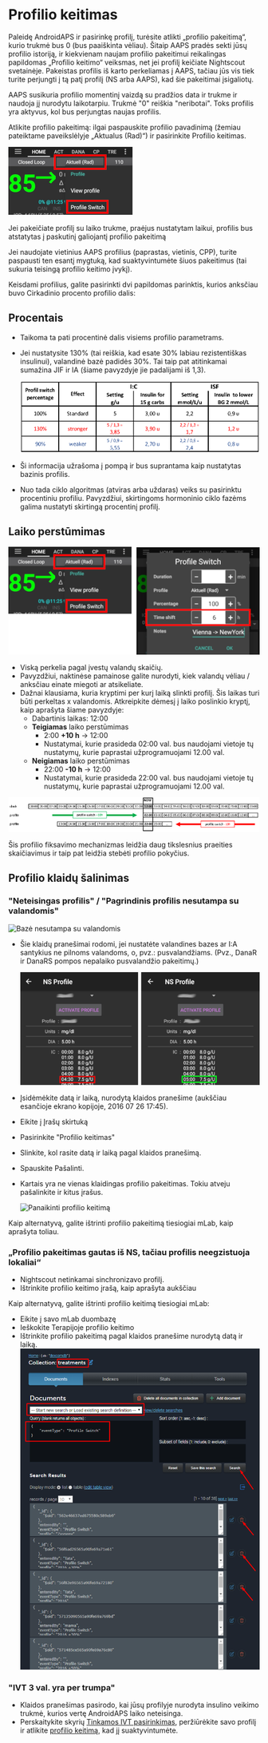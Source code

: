 # Profilio keitimas

Paleidę AndroidAPS ir pasirinkę profilį, turėsite atlikti „profilio pakeitimą“, kurio trukmė bus 0 (bus paaiškinta vėliau). Šitaip AAPS pradės sekti jūsų profilio istoriją, ir kiekvienam naujam profilio pakeitimui reikalingas papildomas „Profilio keitimo“ veiksmas, net jei profilį keičiate Nightscout svetainėje. Pakeistas profilis iš karto perkeliamas į AAPS, tačiau jūs vis tiek turite perjungti į tą patį profilį (NS arba AAPS), kad šie pakeitimai įsigaliotų.

AAPS susikuria profilio momentinį vaizdą su pradžios data ir trukme ir naudoja jį nurodytu laikotarpiu. Trukmė "0" reiškia "neribotai". Toks profilis yra aktyvus, kol bus perjungtas naujas profilis.

Atlikite profilio pakeitimą: ilgai paspauskite profilio pavadinimą (žemiau pateiktame paveikslėlyje „Aktualus (Rad)“) ir pasirinkite Profilio keitimas.

![Profilio keitimas](../images/ProfileSwitch_HowTo.png)

Jei pakeičiate profilį su laiko trukme, praėjus nustatytam laikui, profilis bus atstatytas į paskutinį galiojantį profilio pakeitimą

Jei naudojate vietinius AAPS profilius (paprastas, vietinis, CPP), turite paspausti ten esantį mygtuką, kad suaktyvintumėte šiuos pakeitimus (tai sukuria teisingą profilio keitimo įvykį).

Keisdami profilius, galite pasirinkti dvi papildomas parinktis, kurios anksčiau buvo Cirkadinio procento profilio dalis:

## Procentais

* Taikoma ta pati procentinė dalis visiems profilio parametrams. 
* Jei nustatysite 130% (tai reiškia, kad esate 30% labiau rezistentiškas insulinui), valandinė bazė padidės 30%. Tai taip pat atitinkamai sumažina JIF ir IA (šiame pavyzdyje jie padalijami iš 1,3).
  
  ![Profilio pakeitimo procentine dalimi pavyzdys](../images/ProfileSwitchPercentage.png)

* Ši informacija užrašoma į pompą ir bus suprantama kaip nustatytas bazinis profilis.

* Nuo tada ciklo algoritmas (atviras arba uždaras) veiks su pasirinktu procentiniu profiliu. Pavyzdžiui, skirtingoms hormoninio ciklo fazėms galima nustatyti skirtingą procentinį profilį.

## Laiko perstūmimas

![Profilio procentas ir laiko perstūmimas](../images/ProfileSwitchTimeShift2.png)

* Viską perkelia pagal įvestų valandų skaičių. 
* Pavyzdžiui, naktinėse pamainose galite nurodyti, kiek valandų vėliau / anksčiau einate miegoti ar atsikeliate.
* Dažnai klausiama, kuria kryptimi per kurį laiką slinkti profilį. Šis laikas turi būti perkeltas x valandomis. Atkreipkite dėmesį į laiko poslinkio kryptį, kaip aprašyta šiame pavyzdyje: 
  * Dabartinis laikas: 12:00
  * **Teigiamas** laiko perstūmimas 
    * 2:00 **+10 h** -> 12:00
    * Nustatymai, kurie prasideda 02:00 val. bus naudojami vietoje tų nustatymų, kurie paprastai užprogramuojami 12.00 val.
  * **Neigiamas** laiko perstūmimas 
    * 22:00 **-10 h** -> 12:00
    * Nustatymai, kurie prasideda 22:00 val. bus naudojami vietoje tų nustatymų, kurie paprastai užprogramuojami 12.00 val.

![Profilio pakeitimo laiko perstūmimo kryptys](../images/ProfileSwitch_PlusMinus2.png)

Šis profilio fiksavimo mechanizmas leidžia daug tikslesnius praeities skaičiavimus ir taip pat leidžia stebėti profilio pokyčius.

## Profilio klaidų šalinimas

### "Neteisingas profilis" / "Pagrindinis profilis nesutampa su valandomis"

![Bazė nesutampa su valandomis](../images/BasalNotAlignedToHours2.png)

* Šie klaidų pranešimai rodomi, jei nustatėte valandines bazes ar I:A santykius ne pilnoms valandoms, o, pvz.: pusvalandžiams. (Pvz., DanaR ir DanaRS pompos nepalaiko pusvalandžio pakeitimų.)
  
  ![Profilio, nesutampančio su valandomis, pavyzdys](../images/ProfileNotAlignedToHours.png)

* Įsidėmėkite datą ir laiką, nurodytą klaidos pranešime (aukščiau esančioje ekrano kopijoje, 2016 07 26 17:45).

* Eikite į Įrašų skirtuką
* Pasirinkite "Profilio keitimas"
* Slinkite, kol rasite datą ir laiką pagal klaidos pranešimą.
* Spauskite Pašalinti.
* Kartais yra ne vienas klaidingas profilio pakeitimas. Tokiu atveju pašalinkite ir kitus įrašus.
  
  ![Panaikinti profilio keitimą](../images/PSRemove.png)

Kaip alternatyvą, galite ištrinti profilio pakeitimą tiesiogiai mLab, kaip aprašyta toliau.

### „Profilio pakeitimas gautas iš NS, tačiau profilis neegzistuoja lokaliai“

* Nightscout netinkamai sinchronizavo profilį.
* Ištrinkite profilio keitimo įrašą, kaip aprašyta aukščiau

Kaip alternatyvą, galite ištrinti profilio keitimą tiesiogiai mLab:

* Eikite į savo mLab duombazę
* Ieškokite Terapijoje profilio keitimo
* Ištrinkite profilio pakeitimą pagal klaidos pranešime nurodytą datą ir laiką. ![mLab](../images/mLabDeletePS.png)

### "IVT 3 val. yra per trumpa"

* Klaidos pranešimas pasirodo, kai jūsų profilyje nurodyta insulino veikimo trukmė, kurios vertę AndroidAPS laiko neteisinga. 
* Perskaitykite skyrių [Tinkamos IVT pasirinkimas](http://www.diabettech.com/insulin/why-we-are-regularly-wrong-in-the-duration-of-insulin-action-dia-times-we-use-and-why-it-matters/), peržiūrėkite savo profilį ir atlikite [profilio keitimą](../Usage/Profiles), kad jį suaktyvintumėte.